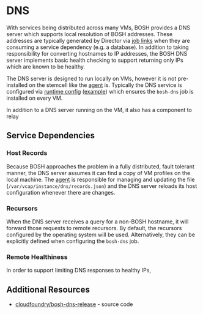 # DNS

With services being distributed across many VMs, BOSH provides a DNS server which supports local resolution of BOSH addresses. These addresses are typically generated by Director via [job links](../../links.md) when they are consuming a service dependency (e.g. a database). In addition to taking responsibility for converting hostnames to IP addresses, the BOSH DNS server implements basic health checking to support returning only IPs which are known to be healthy.

The DNS server is designed to run locally on VMs, however it is not pre-installed on the stemcell like the [agent](agent.md) is. Typically the DNS service is configured via [runtime config](../../runtime-config.md) ([example](https://github.com/cloudfoundry/bosh-deployment/blob/master/runtime-configs/dns.yml)) which ensures the `bosh-dns` job is installed on every VM.

In addition to a DNS server running on the VM, it also has a component to relay


## Service Dependencies


### Host Records

Because BOSH approaches the problem in a fully distributed, fault tolerant manner, the DNS server assumes it can find a copy of VM profiles on the local machine. The [agent](agent.md) is responsible for managing and updating the file (`/var/vcap/instance/dns/records.json`) and the DNS server reloads its host configuration whenever there are changes.


### Recursors

When the DNS server receives a query for a non-BOSH hostname, it will forward those requests to remote recursors. By default, the recursors configured by the operating system will be used. Alternatively, they can be explicitly defined when configuring the `bosh-dns` job.


### Remote Healthiness

In order to support limiting DNS responses to healthy IPs, 


## Additional Resources

 * [cloudfoundry/bosh-dns-release](https://github.com/cloudfoundry/bosh-dns-release) - source code
